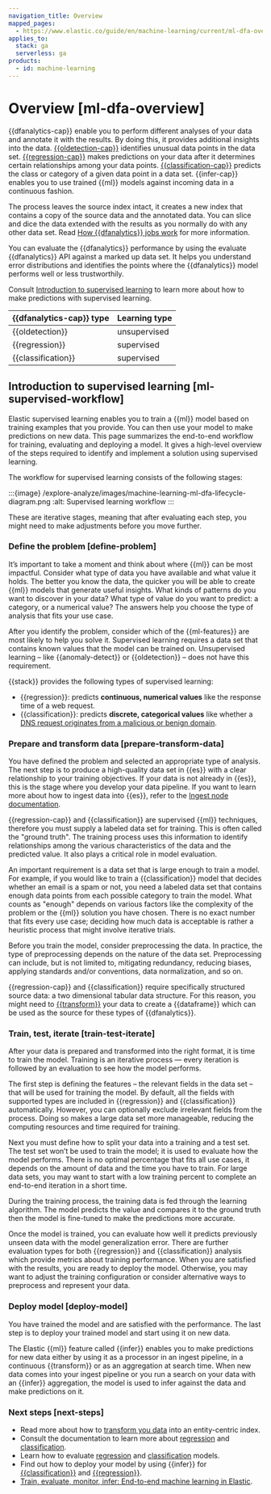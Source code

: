 ```yaml
---
navigation_title: Overview
mapped_pages:
  - https://www.elastic.co/guide/en/machine-learning/current/ml-dfa-overview.html
applies_to:
  stack: ga
  serverless: ga
products:
  - id: machine-learning
---
```


# Overview [ml-dfa-overview]

{{dfanalytics-cap}} enable you to perform different analyses of your data and annotate it with the results. By doing this, it provides additional insights into the data. [{{oldetection-cap}}](ml-dfa-finding-outliers.md) identifies unusual data points in the data set. [{{regression-cap}}](ml-dfa-regression.md) makes predictions on your data after it determines certain relationships among your data points. [{{classification-cap}}](ml-dfa-classification.md) predicts the class or category of a given data point in a data set. {{infer-cap}} enables you to use trained {{ml}} models against incoming data in a continuous fashion.

The process leaves the source index intact, it creates a new index that contains a copy of the source data and the annotated data. You can slice and dice the data extended with the results as you normally do with any other data set. Read [How {{dfanalytics}} jobs work](ml-dfa-phases.md) for more information.

You can evaluate the {{dfanalytics}} performance by using the evaluate {{dfanalytics}} API against a marked up data set. It helps you understand error distributions and identifies the points where the {{dfanalytics}} model performs well or less trustworthily.

Consult [Introduction to supervised learning](#ml-supervised-workflow) to learn more about how to make predictions with supervised learning.

| {{dfanalytics-cap}} type | Learning type |
| --- | --- |
| {{oldetection}} | unsupervised |
| {{regression}} | supervised |
| {{classification}} | supervised |

## Introduction to supervised learning [ml-supervised-workflow]

Elastic supervised learning enables you to train a {{ml}} model based on training examples that you provide. You can then use your model to make predictions on new data. This page summarizes the end-to-end workflow for training, evaluating and deploying a model. It gives a high-level overview of the steps required to identify and implement a solution using supervised learning.

The workflow for supervised learning consists of the following stages:

:::{image} /explore-analyze/images/machine-learning-ml-dfa-lifecycle-diagram.png
:alt: Supervised learning workflow
:::

These are iterative stages, meaning that after evaluating each step, you might need to make adjustments before you move further.

### Define the problem [define-problem]

It’s important to take a moment and think about where {{ml}} can be most impactful. Consider what type of data you have available and what value it holds. The better you know the data, the quicker you will be able to create {{ml}} models that generate useful insights. What kinds of patterns do you want to discover in your data? What type of value do you want to predict: a category, or a numerical value? The answers help you choose the type of analysis that fits your use case.

After you identify the problem, consider which of the {{ml-features}} are most likely to help you solve it. Supervised learning requires a data set that contains known values that the model can be trained on. Unsupervised learning – like {{anomaly-detect}} or {{oldetection}} – does not have this requirement.

{{stack}} provides the following types of supervised learning:

* {{regression}}: predicts **continuous, numerical values** like the response time of a web request.
* {{classification}}: predicts **discrete, categorical values** like whether a [DNS request originates from a malicious or benign domain](https://www.elastic.co/blog/machine-learning-in-cybersecurity-training-supervised-models-to-detect-dga-activity).

### Prepare and transform data [prepare-transform-data]

You have defined the problem and selected an appropriate type of analysis. The next step is to produce a high-quality data set in {{es}} with a clear relationship to your training objectives. If your data is not already in {{es}}, this is the stage where you develop your data pipeline. If you want to learn more about how to ingest data into {{es}}, refer to the [Ingest node documentation](../../../manage-data/ingest/transform-enrich/ingest-pipelines.md).

{{regression-cap}} and {{classification}} are supervised {{ml}} techniques, therefore you must supply a labeled data set for training. This is often called the "ground truth". The training process uses this information to identify relationships among the various characteristics of the data and the predicted value. It also plays a critical role in model evaluation.

An important requirement is a data set that is large enough to train a model. For example, if you would like to train a {{classification}} model that decides whether an email is a spam or not, you need a labeled data set that contains enough data points from each possible category to train the model. What counts as "enough" depends on various factors like the complexity of the problem or the {{ml}} solution you have chosen. There is no exact number that fits every use case; deciding how much data is acceptable is rather a heuristic process that might involve iterative trials.

Before you train the model, consider preprocessing the data. In practice, the type of preprocessing depends on the nature of the data set. Preprocessing can include, but is not limited to, mitigating redundancy, reducing biases, applying standards and/or conventions, data normalization, and so on.

{{regression-cap}} and {{classification}} require specifically structured source data: a two dimensional tabular data structure. For this reason, you might need to [{{transform}}](../../transforms.md) your data to create a {{dataframe}} which can be used as the source for these types of {{dfanalytics}}.

### Train, test, iterate [train-test-iterate]

After your data is prepared and transformed into the right format, it is time to train the model. Training is an iterative process — every iteration is followed by an evaluation to see how the model performs.

The first step is defining the features – the relevant fields in the data set – that will be used for training the model. By default, all the fields with supported types are included in {{regression}} and {{classification}} automatically. However, you can optionally exclude irrelevant fields from the process. Doing so makes a large data set more manageable, reducing the computing resources and time required for training.

Next you must define how to split your data into a training and a test set. The test set won’t be used to train the model; it is used to evaluate how the model performs. There is no optimal percentage that fits all use cases, it depends on the amount of data and the time you have to train. For large data sets, you may want to start with a low training percent to complete an end-to-end iteration in a short time.

During the training process, the training data is fed through the learning algorithm. The model predicts the value and compares it to the ground truth then the model is fine-tuned to make the predictions more accurate.

Once the model is trained, you can evaluate how well it predicts previously unseen data with the model generalization error. There are further evaluation types for both {{regression}} and {{classification}} analysis which provide metrics about training performance. When you are satisfied with the results, you are ready to deploy the model. Otherwise, you may want to adjust the training configuration or consider alternative ways to preprocess and represent your data.

### Deploy model [deploy-model]

You have trained the model and are satisfied with the performance. The last step is to deploy your trained model and start using it on new data.

The Elastic {{ml}} feature called {{infer}} enables you to make predictions for new data either by using it as a processor in an ingest pipeline, in a continuous {{transform}} or as an aggregation at search time. When new data comes into your ingest pipeline or you run a search on your data with an {{infer}} aggregation, the model is used to infer against the data and make predictions on it.

### Next steps [next-steps]

* Read more about how to [transform you data](../../transforms.md) into an entity-centric index.
* Consult the documentation to learn more about [regression](ml-dfa-regression.md) and [classification](ml-dfa-classification.md).
* Learn how to evaluate [regression](ml-dfa-regression.md#ml-dfanalytics-regression-evaluation) and [classification](ml-dfa-classification.md#ml-dfanalytics-classification-evaluation) models.
* Find out how to deploy your model by using {{infer}} for [{{classification}}](ml-dfa-classification.md#ml-inference-class) and [{{regression}}](ml-dfa-regression.md#ml-inference-reg).
* [Train, evaluate, monitor, infer: End-to-end machine learning in Elastic](https://www.elastic.co/blog/train-evaluate-monitor-infer-end-to-end-machine-learning-in-elastic).
